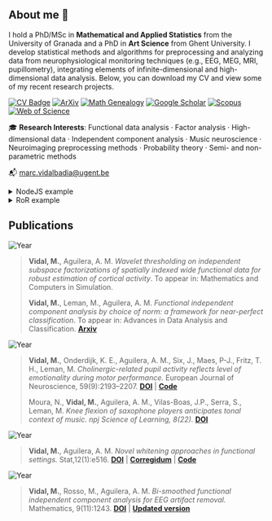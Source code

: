 ## About me 🔭
I hold a PhD/MSc in **Mathematical and Applied Statistics** from the University of Granada and a PhD in **Art Science** from Ghent University. I develop statistical methods and algorithms for preprocessing and analyzing data from neurophysiological monitoring techniques (e.g., EEG, MEG, MRI, pupillometry), integrating elements of infinite-dimensional and high-dimensional data analysis. Below, you can download my CV and view some of my recent research projects.

[![CV Badge](https://img.shields.io/badge/View_CV-0077b5?style=flat&logo=file-alt&logoColor=white)](https://nbviewer.org/github/marcvidalbadia/marcvidalbadia/blob/main/DOCS/cv.pdf)
[![ArXiv](https://img.shields.io/badge/ArXiv-red?style=flat&logo=arxiv&logoColor=white)](https://arxiv.org/a/vidal_m_1.html)
[![Math Genealogy](https://img.shields.io/badge/Math_Genealogy-green?style=flat&logo=graduation-cap&logoColor=white)](https://www.mathgenealogy.org/id.php?id=321807)
[![Google Scholar](https://img.shields.io/badge/Google_Scholar-blue?style=flat&logo=google-scholar&logoColor=white)](https://scholar.google.com/citations?hl=en&user=_uAst7QAAAAJ)
[![Scopus](https://img.shields.io/badge/Scopus-orange?style=flat&logo=readme&logoColor=white)](https://www.scopus.com/authid/detail.uri?authorId=57222092284)
[![Web of Science](https://img.shields.io/badge/Web_of_Science-orange?style=flat&logo=readme&logoColor=white)](https://www.webofscience.com/wos/author/record/AAZ-6827-2021)

🎓 **Research Interests**: Functional data analysis · Factor analysis · High-dimensional data · Independent component analysis · Music neuroscience  · Neuroimaging preprocessing methods · Probability theory · Semi- and non-parametric methods

📬 [marc.vidalbadia@ugent.be](mailto:marc.vidalbadia@ugent.be)

<details>
  <summary>NodeJS example</summary>
  *some NodeJS code here...*
</details>

<details>
  <summary>RoR example</summary>
  *some Ruby on Rails code here...*
</details>

## Publications

![Year](https://img.shields.io/badge/-2025-grey?style=flat-square&labelColor=grey)
>
>  **Vidal, M.**, Aguilera, A. M. *Wavelet thresholding on independent subspace factorizations of spatially indexed wide functional data for robust estimation of cortical activity*. To appear in:
Mathematics and Computers in Simulation.
>
> **Vidal, M.**, Leman, M., Aguilera, A. M. *Functional independent component analysis by choice of norm: a framework for near-perfect classification*. To appear in: Advances in Data Analysis and Classification. **[Arxiv](https://arxiv.org/abs/2412.17971)**


![Year](https://img.shields.io/badge/-2023-grey?style=flat-square&labelColor=grey) 
>
> **Vidal, M.**, Onderdijk, K. E., Aguilera, A. M., Six, J., Maes, P-J., Fritz, T. H., Leman, M. *Cholinergic-related pupil activity reflects level of emotionality during motor performance.* European Journal of Neuroscience, 59(9):2193–2207. **[DOI](https://doi.org/10.1111/ejn.15998)** | **[Code](https://github.com/marcvidalbadia/pupil-turbulence-removal)**
>
> Moura, N., **Vidal, M.**, Aguilera, A. M., Vilas-Boas, J.P., Serra, S., Leman, M. *Knee flexion of saxophone players anticipates tonal context of music. npj Science of Learning, 8(22).*  **[DOI](https://doi.org/10.1038/s41539-023-00172-z)**

![Year](https://img.shields.io/badge/-2022-grey?style=flat-square&labelColor=grey) 
>
> **Vidal, M.**, Aguilera, A. M. *Novel whitening approaches in functional settings.* Stat,12(1):e516.
>**[DOI](https://doi.org/10.1002/sta4.516)** | **[Corregidum](https://nbviewer.org/github/marcvidalbadia/marcvidalbadia/blob/main/DOCS/main.pdf)** | **[Code](https://github.com/marcvidalbadia/functional-whitening)** 

![Year](https://img.shields.io/badge/-2021-grey?style=flat-square&labelColor=grey) 
>
>**Vidal, M.**, Rosso, M., Aguilera, A. M. *Bi-smoothed functional independent component analysis for EEG artifact removal.* Mathematics, 9(11):1243. **[DOI](https://doi.org/10.3390/math9111243)** | **[Updated version](https://github.com/marcvidalbadia/marcvidalbadia/blob/16eb1230206c09e78a482967a3af55efd1d7de4e/DOCS/2024_21Vidal.pdf)**
